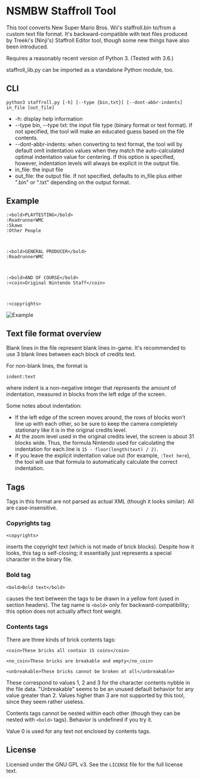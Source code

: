 NSMBW Staffroll Tool
====================

This tool converts New Super Mario Bros. Wii's staffroll.bin to/from a custom
text file format. It's backward-compatible with text files produced by Treeki's
(Ninji's) Staffroll Editor tool, though some new things have also been
introduced.

Requires a reasonably recent version of Python 3. (Tested with 3.6.)

staffroll_lib.py can be imported as a standalone Python module, too.


CLI
---

    python3 staffroll.py [-h] [--type {bin,txt}] [--dont-abbr-indents] in_file [out_file]

* -h: display help information
* --type bin, --type txt: the input file type (binary format or text format).
  If not specified, the tool will make an educated guess based on the file
  contents.
* --dont-abbr-indents: when converting to text format, the tool will by default
  omit indentation values when they match the auto-calculated optimal
  indentation value for centering. If this option is specified, however,
  indentation levels will always be explicit in the output file.
* in_file: the input file
* out_file: the output file. If not specified, defaults to in_file plus either
  ".bin" or ".txt" depending on the output format.


Example
-------

    :<bold>PLAYTESTING</bold>
    :RoadrunnerWMC
    :Skawo
    :Other People



    :<bold>GENERAL PRODUCER</bold>
    :RoadrunnerWMC



    :<bold>AND OF COURSE</bold>
    :<coin>Original Nintendo Staff</coin>



    :<copyrights>


![Example](https://raw.githubusercontent.com/RoadrunnerWMC/nsmbw-staffroll-tool/master/example_for_readme.png)


Text file format overview
-------------------------


Blank lines in the file represent blank lines in-game. It's recommended to use
3 blank lines between each block of credits text.

For non-blank lines, the format is

    indent:text

where indent is a non-negative integer that represents the amount of
indentation, measured in blocks from the left edge of the screen.

Some notes about indentation:

* If the left edge of the screen moves around, the rows of blocks won't line up
  with each other, so be sure to keep the camera completely stationary like it
  is in the original credits level.
* At the zoom level used in the original credits level, the screen is about 31
  blocks wide. Thus, the formula Nintendo used for calculating the indentation
  for each line is `15 - floor(length(text) / 2)`.
* If you leave the explicit indentation value out (for example, `:Text here`),
  the tool will use that formula to automatically calculate the correct
  indentation.


Tags
----

Tags in this format are not parsed as actual XML (though it looks similar). All
are case-insensitive.

### Copyrights tag

    <copyrights>

inserts the copyright text (which is not made of brick blocks). Despite how it
looks, this tag is self-closing; it essentially just represents a special
character in the binary file.

### Bold tag

    <bold>Bold text</bold>

causes the text between the tags to be drawn in a yellow font (used in section
headers). The tag name is `<bold>` only for backward-compatibility; this option
does not actually affect font weight.

### Contents tags

There are three kinds of brick contents tags:

    <coin>These bricks all contain 15 coins</coin>

    <no_coin>These bricks are breakable and empty</no_coin>

    <unbreakable>These bricks cannot be broken at all</unbreakable>

These correspond to values 1, 2 and 3 for the character contents nybble in the
file data. "Unbreakable" seems to be an unused default behavior for any value
greater than 2. Values higher than 3 are not supported by this tool, since they
seem rather useless.

Contents tags cannot be nested within each other (though they can be
nested with `<bold>` tags). Behavior is undefined if you try it.

Value 0 is used for any text not enclosed by contents tags.


License
-------

Licensed under the GNU GPL v3. See the `LICENSE` file for the full license
text.
